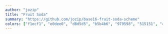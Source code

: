 ```yaml
---
author: "jozip"
title: "Fruit Soda"
summary: "https://github.com/jozip/base16-fruit-soda-scheme"
colors: ["f1ecf1", "e0dee0", "d8d5d5", "b5b4b6", "979598", "515151", "474545", "2d2c2c", "fe3e31", "fe6d08", "f7e203", "47f74c", "0f9cfd", "2931df", "611fce", "b16f40"]
---
```

